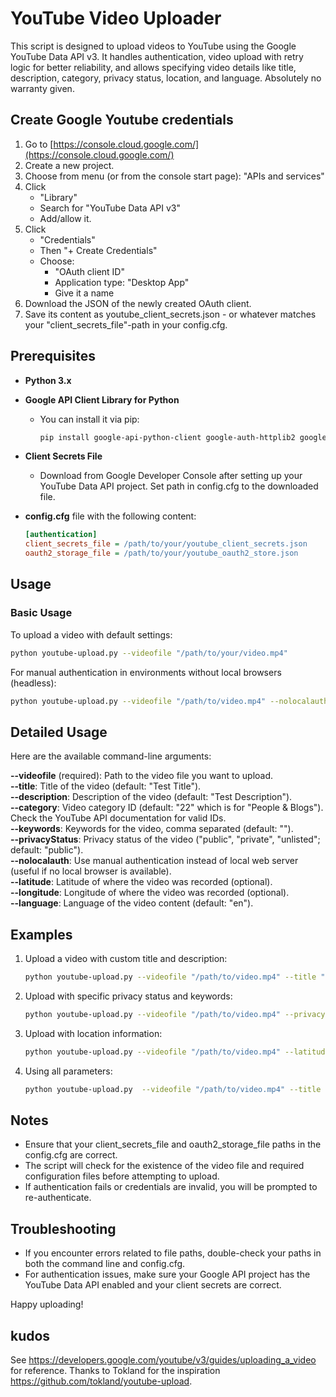 # YouTube Video Uploader

This script is designed to upload videos to YouTube using the Google YouTube Data API v3. It handles authentication, video upload with retry logic for better reliability, and allows specifying video details like title, description, category, privacy status, location, and language.
Absolutely no warranty given.

## Create Google Youtube credentials
1.  Go to  [https://console.cloud.google.com/](https://console.cloud.google.com/)
2.  Create a new project.
3.  Choose from menu (or from the console start page): "APIs and services"
4.  Click
    -   "Library"
    -   Search for "YouTube Data API v3"
    -   Add/allow it.
5.  Click
    -   "Credentials"
    -   Then "+ Create Credentials"
    -   Choose:
        -   "OAuth client ID"
        -   Application type: "Desktop App"
        -   Give it a name
6.  Download the JSON of the newly created OAuth client.
7.  Save its content as youtube_client_secrets.json - or whatever matches your "client_secrets_file"-path in your config.cfg.

## Prerequisites

- **Python 3.x**
- **Google API Client Library for Python**
  - You can install it via pip:
    ```bash
    pip install google-api-python-client google-auth-httplib2 google-auth-oauthlib
    ```
- **Client Secrets File**
  - Download from Google Developer Console after setting up your YouTube Data API project. Set path in config.cfg to the downloaded file.
- **config.cfg** file with the following content:

    ```ini
    [authentication]
    client_secrets_file = /path/to/your/youtube_client_secrets.json
    oauth2_storage_file = /path/to/your/youtube_oauth2_store.json
    ```

## Usage

### Basic Usage

To upload a video with default settings:

```bash
python youtube-upload.py --videofile "/path/to/your/video.mp4"
```

For manual authentication in environments without local browsers (headless):

```bash
python youtube-upload.py --videofile "/path/to/video.mp4" --nolocalauth
```

## Detailed Usage
Here are the available command-line arguments:

**--videofile** (required): Path to the video file you want to upload.  
**--title**: Title of the video (default: "Test Title").  
**--description**: Description of the video (default: "Test Description").  
**--category**: Video category ID (default: "22" which is for "People & Blogs"). Check the YouTube API documentation for valid IDs.  
**--keywords**: Keywords for the video, comma separated (default: "").  
**--privacyStatus**: Privacy status of the video ("public", "private", "unlisted"; default: "public").  
**--nolocalauth**: Use manual authentication instead of local web server (useful if no local browser is available).  
**--latitude**: Latitude of where the video was recorded (optional).  
**--longitude**: Longitude of where the video was recorded (optional).  
**--language**: Language of the video content (default: "en").

## Examples
1. Upload a video with custom title and description:

    ```bash
    python youtube-upload.py --videofile "/path/to/video.mp4" --title "My Awesome Video" --description "This is a great video!"

2. Upload with specific privacy status and keywords:
    ```bash
    python youtube-upload.py --videofile "/path/to/video.mp4" --privacyStatus "unlisted" --keywords "python, programming, tutorial"

3. Upload with location information:
    ```bash
    python youtube-upload.py --videofile "/path/to/video.mp4" --latitude 48.8566 --longitude 2.3522 --language "de"

4. Using all parameters:
    ```bash
    python youtube-upload.py  --videofile "/path/to/video.mp4" --title "Epic Journey" --description "A journey through the mountains" --category "17" --keywords "mountains,adventure,hiking" --privacyStatus "public" --nolocalauth --latitude 48.8566 --longitude 2.3522 --language "de"

## Notes
- Ensure that your client_secrets_file and oauth2_storage_file paths in the config.cfg are correct.
- The script will check for the existence of the video file and required configuration files before attempting to upload.
- If authentication fails or credentials are invalid, you will be prompted to re-authenticate.

## Troubleshooting
- If you encounter errors related to file paths, double-check your paths in both the command line and config.cfg.
- For authentication issues, make sure your Google API project has the YouTube Data API enabled and your client secrets are correct.

Happy uploading!

## kudos
See https://developers.google.com/youtube/v3/guides/uploading_a_video for reference.
Thanks to Tokland for the inspiration https://github.com/tokland/youtube-upload.